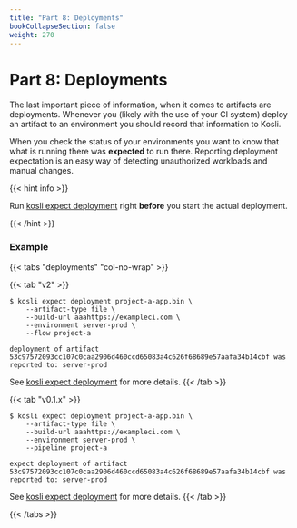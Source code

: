 ```yaml
---
title: "Part 8: Deployments"
bookCollapseSection: false
weight: 270
---
```

# Part 8: Deployments

The last important piece of information, when it comes to artifacts are deployments. Whenever you (likely with the use of your CI system) deploy an artifact to an environment you should record that information to Kosli.

When you check the status of your environments you want to know that what is running there was **expected** to run there. Reporting deployment expectation is an easy way of detecting unauthorized workloads and manual changes.

{{< hint info >}}

Run [kosli expect deployment](/client_reference/kosli_expect_deployment/) right **before** you start the actual deployment.

{{< /hint >}}

### Example

{{< tabs "deployments" "col-no-wrap" >}}

{{< tab "v2" >}}
```
$ kosli expect deployment project-a-app.bin \
    --artifact-type file \
    --build-url aaahttps://exampleci.com \
    --environment server-prod \
    --flow project-a

deployment of artifact 53c97572093cc107c0caa2906d460ccd65083a4c626f68689e57aafa34b14cbf was reported to: server-prod
```
See [kosli expect deployment](/client_reference/kosli_expect_deployment/) for more details.
{{< /tab >}}

{{< tab "v0.1.x" >}}
```
$ kosli expect deployment project-a-app.bin \
    --artifact-type file \
    --build-url aaahttps://exampleci.com \
    --environment server-prod \
    --pipeline project-a

expect deployment of artifact 53c97572093cc107c0caa2906d460ccd65083a4c626f68689e57aafa34b14cbf was reported to: server-prod
```
See [kosli expect deployment](/legacy_ref/v0.1.37/kosli_expect_deployment/) for more details.
{{< /tab >}}

{{< /tabs >}}
